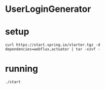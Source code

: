 # UserLoginGenerator

# setup

    curl https://start.spring.io/starter.tgz -d dependencies=webflux,actuator | tar -xzvf -

# running

    ./start